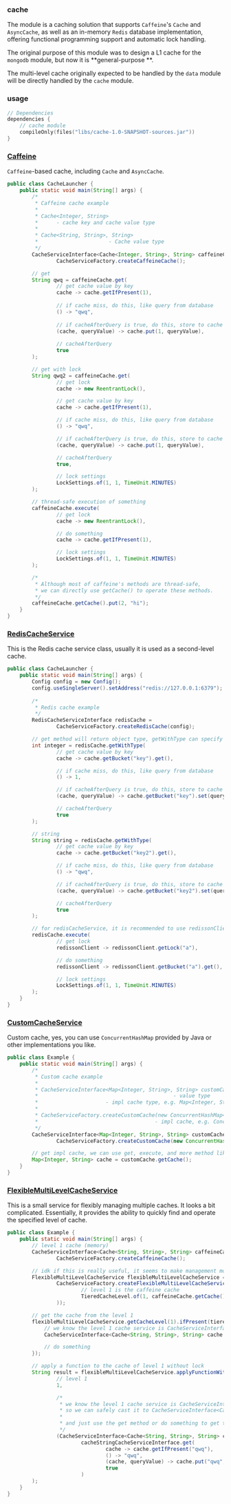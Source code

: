 ### cache

The module is a caching solution that supports `Caffeine`'s `Cache` and `AsyncCache`,
as well as an in-memory `Redis` database implementation, offering functional programming support and automatic lock
handling.

The original purpose of this module was to design a L1 cache for the `mongodb` module, but now it is **general-purpose
**.

The multi-level cache originally expected to be handled by the `data` module will be directly handled by the `cache` module.

### usage

```kotlin
// Dependencies
dependencies {
    // cache module
    compileOnly(files("libs/cache-1.0-SNAPSHOT-sources.jar"))
}
```

### [Caffeine](src/main/java/net/legacy/library/cache/service/caffeine/)

`Caffeine`-based cache, including `Cache` and `AsyncCache`.

```java
public class CacheLauncher {
    public static void main(String[] args) {
        /*
         * Caffeine cache example
         *
         * Cache<Integer, String>
         *      - cache key and cache value type
         *
         * Cache<String, String>, String>
         *                       - Cache value type
         */
        CacheServiceInterface<Cache<Integer, String>, String> caffeineCache =
                CacheServiceFactory.createCaffeineCache();

        // get
        String qwq = caffeineCache.get(
                // get cache value by key
                cache -> cache.getIfPresent(1),
                
                // if cache miss, do this, like query from database
                () -> "qwq",
                
                // if cacheAfterQuery is true, do this, store to cache
                (cache, queryValue) -> cache.put(1, queryValue),
                
                // cacheAfterQuery
                true
        );

        // get with lock
        String qwq2 = caffeineCache.get(
                // get lock
                cache -> new ReentrantLock(),

                // get cache value by key
                cache -> cache.getIfPresent(1),

                // if cache miss, do this, like query from database
                () -> "qwq",

                // if cacheAfterQuery is true, do this, store to cache
                (cache, queryValue) -> cache.put(1, queryValue),

                // cacheAfterQuery
                true,

                // lock settings
                LockSettings.of(1, 1, TimeUnit.MINUTES)
        );

        // thread-safe execution of something
        caffeineCache.execute(
                // get lock
                cache -> new ReentrantLock(),

                // do something
                cache -> cache.getIfPresent(1),

                // lock settings
                LockSettings.of(1, 1, TimeUnit.MINUTES)
        );

        /*
         * Although most of caffeine's methods are thread-safe,
         * we can directly use getCache() to operate these methods.
         */
        caffeineCache.getCache().put(2, "hi");
    }
}
```

### [RedisCacheService](src/main/java/net/legacy/library/cache/service/redis/RedisCacheServiceInterface.java)

This is the Redis cache service class, usually it is used as a second-level cache.

```java
public class CacheLauncher {
    public static void main(String[] args) {
        Config config = new Config();
        config.useSingleServer().setAddress("redis://127.0.0.1:6379");
        
        /*
         * Redis cache example
         */
        RedisCacheServiceInterface redisCache =
                CacheServiceFactory.createRedisCache(config);

        // get method will return object type, getWithType can specify the return type
        int integer = redisCache.getWithType(
                // get cache value by key
                cache -> cache.getBucket("key").get(),

                // if cache miss, do this, like query from database
                () -> 1,

                // if cacheAfterQuery is true, do this, store to cache
                (cache, queryValue) -> cache.getBucket("key").set(queryValue),

                // cacheAfterQuery
                true
        );

        // string
        String string = redisCache.getWithType(
                // get cache value by key
                cache -> cache.getBucket("key2").get(),

                // if cache miss, do this, like query from database
                () -> "qwq",

                // if cacheAfterQuery is true, do this, store to cache
                (cache, queryValue) -> cache.getBucket("key2").set(queryValue),

                // cacheAfterQuery
                true
        );

        // for redisCacheService, it is recommended to use redissonClient to acquire the lock
        redisCache.execute(
                // get lock
                redissonClient -> redissonClient.getLock("a"),

                // do something
                redissonClient -> redissonClient.getBucket("a").get(),

                // lock settings
                LockSettings.of(1, 1, TimeUnit.MINUTES)
        );
    }
}
```

### [CustomCacheService](src/main/java/net/legacy/library/cache/service/custom/CustomCacheService.java)

Custom cache, yes, you can use `ConcurrentHashMap` provided by Java or other implementations you like.

```java
public class Example {
    public static void main(String[] args) {
        /*
         * Custom cache example
         *
         * CacheServiceInterface<Map<Integer, String>, String> customCache
         *                                            - value type
         *                      - impl cache type, e.g. Map<Integer, String>
         *
         * CacheServiceFactory.createCustomCache(new ConcurrentHashMap<>())
         *                                      - impl cache, e.g. ConcurrentHashMap<>
         */
        CacheServiceInterface<Map<Integer, String>, String> customCache =
                CacheServiceFactory.createCustomCache(new ConcurrentHashMap<>());

        // get impl cache, we can use get, execute, and more method like other cache service
        Map<Integer, String> cache = customCache.getCache();
    }
}
```

### [FlexibleMultiLevelCacheService](src/main/java/net/legacy/library/cache/service/multi/FlexibleMultiLevelCacheService.java)

This is a small service for flexibly managing multiple caches. It looks a bit complicated. Essentially, it provides the ability to quickly find and operate the specified level of cache.

```java
public class Example {
    public static void main(String[] args) {
        // level 1 cache (memory)
        CacheServiceInterface<Cache<String, String>, String> caffeineCache =
                CacheServiceFactory.createCaffeineCache();

        // idk if this is really useful, it seems to make management more complicated
        FlexibleMultiLevelCacheService flexibleMultiLevelCacheService =
                CacheServiceFactory.createFlexibleMultiLevelCacheService(Set.of(
                        // level 1 is the caffeine cache
                        TieredCacheLevel.of(1, caffeineCache.getCache())
                ));

        // get the cache from the level 1
        flexibleMultiLevelCacheService.getCacheLevel(1).ifPresent(tieredCacheLevel -> {
            // we know the level 1 cache service is CacheServiceInterface so we can safely cast it
            CacheServiceInterface<Cache<String, String>, String> cache = tieredCacheLevel.getCacheWithType();

            // do something
        });

        // apply a function to the cache of level 1 without lock
        String result = flexibleMultiLevelCacheService.applyFunctionWithoutLock(
                // level 1
                1,

                /*
                 * we know the level 1 cache service is CacheServiceInterface
                 * so we can safely cast it to CacheServiceInterface<Cache<String, String>, String>
                 *
                 * and just use the get method or do something to get the value from the cache
                 */
                (CacheServiceInterface<Cache<String, String>, String> cacheStringCacheServiceInterface) ->
                        cacheStringCacheServiceInterface.get(
                                cache -> cache.getIfPresent("qwq"),
                                () -> "qwq",
                                (cache, queryValue) -> cache.put("qwq", queryValue),
                                true
                        )
        );
    }
}
```